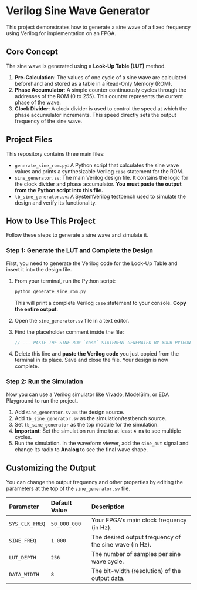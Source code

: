 # Verilog Sine Wave Generator

This project demonstrates how to generate a sine wave of a fixed frequency using Verilog for implementation on an FPGA.

## Core Concept

The sine wave is generated using a **Look-Up Table (LUT)** method.
1.  **Pre-Calculation**: The values of one cycle of a sine wave are calculated beforehand and stored as a table in a Read-Only Memory (ROM).
2.  **Phase Accumulator**: A simple counter continuously cycles through the addresses of the ROM (0 to 255). This counter represents the current phase of the wave.
3.  **Clock Divider**: A clock divider is used to control the speed at which the phase accumulator increments. This speed directly sets the output frequency of the sine wave.

## Project Files

This repository contains three main files:

-   `generate_sine_rom.py`: A Python script that calculates the sine wave values and prints a synthesizable Verilog `case` statement for the ROM.
-   `sine_generator.sv`: The main Verilog design file. It contains the logic for the clock divider and phase accumulator. **You must paste the output from the Python script into this file.**
-   `tb_sine_generator.sv`: A SystemVerilog testbench used to simulate the design and verify its functionality.

## How to Use This Project

Follow these steps to generate a sine wave and simulate it.

### Step 1: Generate the LUT and Complete the Design

First, you need to generate the Verilog code for the Look-Up Table and insert it into the design file.

1.  From your terminal, run the Python script:
    ```bash
    python generate_sine_rom.py
    ```
    This will print a complete Verilog `case` statement to your console. **Copy the entire output**.

2.  Open the `sine_generator.sv` file in a text editor.

3.  Find the placeholder comment inside the file:
    ```verilog
    // --- PASTE THE SINE ROM `case` STATEMENT GENERATED BY YOUR PYTHON SCRIPT HERE ---
    ```
4.  Delete this line and **paste the Verilog code** you just copied from the terminal in its place. Save and close the file. Your design is now complete.

### Step 2: Run the Simulation

Now you can use a Verilog simulator like Vivado, ModelSim, or EDA Playground to run the project.

1.  Add `sine_generator.sv` as the design source.
2.  Add `tb_sine_generator.sv` as the simulation/testbench source.
3.  Set `tb_sine_generator` as the top module for the simulation.
4.  **Important**: Set the simulation run time to at least **`4 ms`** to see multiple cycles.
5.  Run the simulation. In the waveform viewer, add the `sine_out` signal and change its radix to **Analog** to see the final wave shape.

## Customizing the Output

You can change the output frequency and other properties by editing the parameters at the top of the `sine_generator.sv` file.

| Parameter      | Default Value | Description                                  |
| :------------- | :------------ | :------------------------------------------- |
| `SYS_CLK_FREQ` | `50_000_000`  | Your FPGA's main clock frequency (in Hz).      |
| `SINE_FREQ`    | `1_000`       | The desired output frequency of the sine wave (in Hz). |
| `LUT_DEPTH`    | `256`         | The number of samples per sine wave cycle.   |
| `DATA_WIDTH`   | `8`           | The bit-width (resolution) of the output data. |
